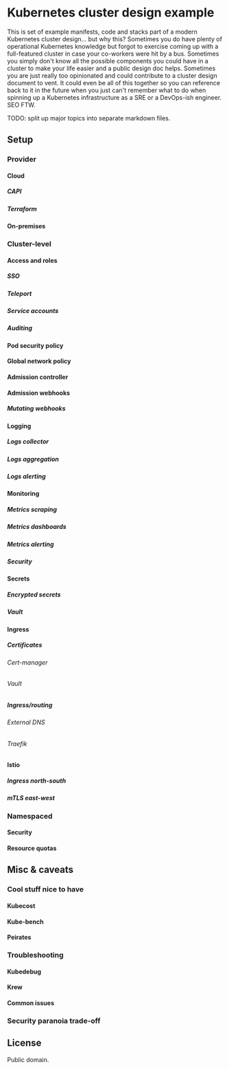 # Kubernetes cluster design example

This is set of example manifests, code and stacks part of a modern Kubernetes cluster design... but why this? Sometimes you do have plenty of operational Kubernetes knowledge but forgot to exercise coming up with a full-featured cluster in case your co-workers were hit by a bus. Sometimes you simply don't know all the possible components you could have in a cluster to make your life easier and a public design doc helps. Sometimes you are just really too opinionated and could contribute to a cluster design document to vent. It could even be all of this together so you can reference back to it in the future when you just can't remember what to do when spinning up a Kubernetes infrastructure as a SRE or a DevOps-ish engineer. SEO FTW.

TODO: split up major topics into separate markdown files.

## Setup

### Provider

#### Cloud

##### CAPI

##### Terraform

#### On-premises

### Cluster-level

#### Access and roles

##### SSO

##### Teleport

##### Service accounts

##### Auditing

#### Pod security policy

#### Global network policy

#### Admission controller

#### Admission webhooks

##### Mutating webhooks

#### Logging

##### Logs collector

##### Logs aggregation

##### Logs alerting

#### Monitoring

##### Metrics scraping

##### Metrics dashboards

##### Metrics alerting

##### Security

#### Secrets

##### Encrypted secrets

##### Vault

#### Ingress

##### Certificates

###### Cert-manager

###### Vault

##### Ingress/routing

###### External DNS

###### Traefik

#### Istio

##### Ingress north-south

##### mTLS east-west

### Namespaced

#### Security

#### Resource quotas

## Misc & caveats

### Cool stuff nice to have

#### Kubecost

#### Kube-bench

#### Peirates

### Troubleshooting

#### Kubedebug

#### Krew

#### Common issues

### Security paranoia trade-off

## License

Public domain.
